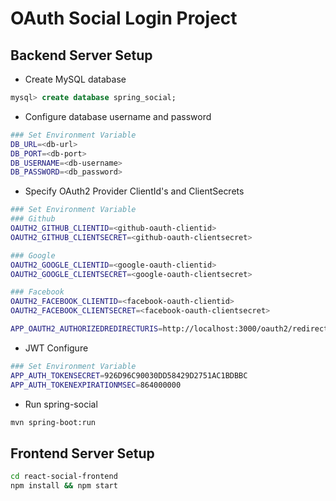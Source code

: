 # OAuth Social Login Project

## Backend Server Setup
* Create MySQL database

```sql
mysql> create database spring_social;
```

* Configure database username and password

```bash
### Set Environment Variable
DB_URL=<db-url>
DB_PORT=<db-port>
DB_USERNAME=<db-username>
DB_PASSWORD=<db_password>
```

* Specify OAuth2 Provider ClientId's and ClientSecrets

```bash
### Set Environment Variable
### Github
OAUTH2_GITHUB_CLIENTID=<github-oauth-clientid>
OAUTH2_GITHUB_CLIENTSECRET=<github-oauth-clientsecret>

### Google
OAUTH2_GOOGLE_CLIENTID=<google-oauth-clientid>
OAUTH2_GOOGLE_CLIENTSECRET=<google-oauth-clientsecret>

### Facebook
OAUTH2_FACEBOOK_CLIENTID=<facebook-oauth-clientid>
OAUTH2_FACEBOOK_CLIENTSECRET=<facebook-oauth-clientsecret>

APP_OAUTH2_AUTHORIZEDREDIRECTURIS=http://localhost:3000/oauth2/redirect
```

* JWT Configure

```bash
### Set Environment Variable
APP_AUTH_TOKENSECRET=926D96C90030DD58429D2751AC1BDBBC
APP_AUTH_TOKENEXPIRATIONMSEC=864000000
```

* Run spring-social

```bash
mvn spring-boot:run
```

## Frontend Server Setup

```bash
cd react-social-frontend
npm install && npm start
```
